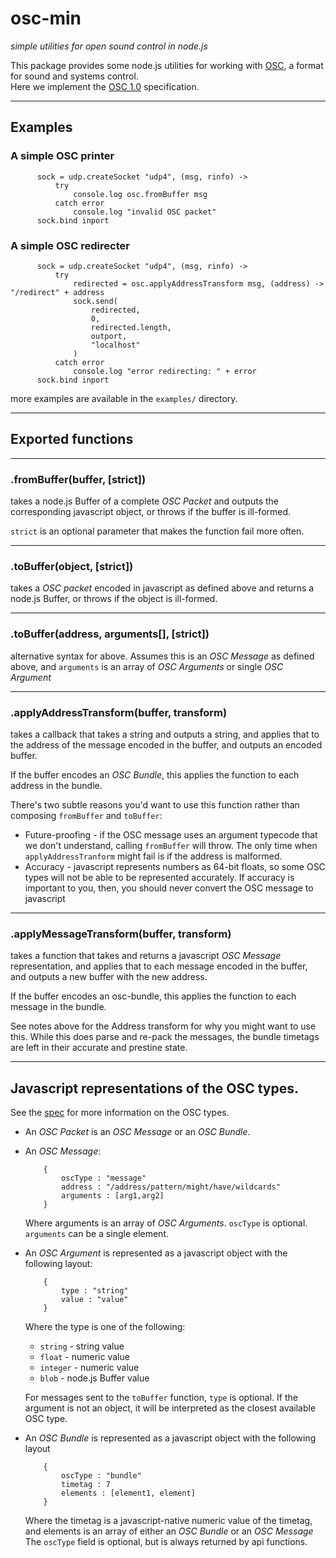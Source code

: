 # osc-min

_simple utilities for open sound control in node.js_

This package provides some node.js utilities for working with 
[OSC](http://opensoundcontrol.org/), a format for sound and systems control.  
Here we implement the [OSC 1.0][spec] specification.  

----
## Examples
### A simple OSC printer

          sock = udp.createSocket "udp4", (msg, rinfo) ->
              try
                  console.log osc.fromBuffer msg
              catch error
                  console.log "invalid OSC packet"
          sock.bind inport
          
### A simple OSC redirecter

          sock = udp.createSocket "udp4", (msg, rinfo) ->
              try
                  redirected = osc.applyAddressTransform msg, (address) -> "/redirect" + address
                  sock.send(
                      redirected,
                      0,
                      redirected.length,
                      outport,
                      "localhost"
                  )
              catch error
                  console.log "error redirecting: " + error
          sock.bind inport


more examples are available in the `examples/` directory.

----
## Exported functions

------
### .fromBuffer(buffer, [strict])
takes a node.js Buffer of a complete _OSC Packet_ and 
outputs the corresponding javascript object, or throws if the buffer is ill-formed.

`strict` is an optional parameter that makes the function fail more often.

----
### .toBuffer(object, [strict])
takes a _OSC packet_ encoded in javascript as defined above and returns
a node.js Buffer, or throws if the object is ill-formed.

----
### .toBuffer(address, arguments[], [strict])
alternative syntax for above.  Assumes this is an _OSC Message_ as defined above, 
and `arguments` is an array of _OSC Arguments_ or single _OSC Argument_

----
### .applyAddressTransform(buffer, transform)
takes a callback that takes a string and outputs a string,
and applies that to the address of the message encoded in the buffer,
and outputs an encoded buffer.

If the buffer encodes an _OSC Bundle_, this applies the function to each address 
in the bundle.

There's two subtle reasons you'd want to use this function rather than 
composing `fromBuffer` and `toBuffer`:
  - Future-proofing - if the OSC message uses an argument typecode that
    we don't understand, calling `fromBuffer` will throw.  The only time
    when `applyAddressTranform` might fail is if the address is malformed.
  - Accuracy - javascript represents numbers as 64-bit floats, so some
    OSC types will not be able to be represented accurately.  If accuracy
    is important to you, then, you should never convert the OSC message to 
    javascript

----
### .applyMessageTransform(buffer, transform)
takes a function that takes and returns a javascript _OSC Message_ representation,
and applies that to each message encoded in the buffer,
and outputs a new buffer with the new address.

If the buffer encodes an osc-bundle, this applies the function to each message 
in the bundle.

See notes above for the Address transform for why you might want to use this.
While this does parse and re-pack the messages, the bundle timetags are left
in their accurate and prestine state.

----
## Javascript representations of the OSC types.  
See the [spec][spec] for more information on the OSC types.

+ An _OSC Packet_ is an _OSC Message_ or an _OSC Bundle_.

+ An _OSC Message_:

          {
              oscType : "message"
              address : "/address/pattern/might/have/wildcards"
              arguments : [arg1,arg2]
          }

   Where arguments is an array of _OSC Arguments_.  `oscType` is optional.
   `arguments` can be a single element.

+ An _OSC Argument_ is represented as a javascript object with the following layout:

          {
              type : "string"
              value : "value"
          }

   Where the type is one of the following:

   + `string` - string value
   + `float` - numeric value
   + `integer` - numeric value
   + `blob` - node.js Buffer value


   For messages sent to the `toBuffer` function, `type` is optional.
   If the argument is not an object, it will be interpreted as the closest
   available OSC type.

+ An _OSC Bundle_ is represented as a javascript object with the following layout

          {
              oscType : "bundle"
              timetag : 7
              elements : [element1, element]
          }

  Where the timetag is a javascript-native numeric value of the timetag,
  and elements is an array of either an _OSC Bundle_ or an _OSC Message_
  The `oscType` field is optional, but is always returned by api functions.

[spec]: [http://opensoundcontrol.org/spec-1_0]

